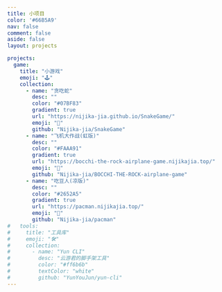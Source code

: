 ```yaml
---
title: 小项目
color: '#66B5A9'
nav: false
comment: false
aside: false
layout: projects

projects:
  game:
    title: "小游戏"
    emoji: "🕹️"
    collection:
      - name: "贪吃蛇"
        desc: ""
        color: "#07BF83"
        gradient: true
        url: "https://nijika-jia.github.io/SnakeGame/"
        emoji: "🐍"
        github: "Nijika-jia/SnakeGame"
      - name: "飞机大作战(虹版)"
        desc: ""
        color: "#FAAA91"
        gradient: true
        url: "https://bocchi-the-rock-airplane-game.nijikajia.top/"
        emoji: "🎸"
        github: "Nijika-jia/BOCCHI-THE-ROCK-airplane-game"
      - name: "吃豆人(凉版)"
        desc: ""
        color: "#2652A5"
        gradient: true
        url: "https://pacman.nijikajia.top/"
        emoji: "🌿"
        github: "Nijika-jia/pacman"
#   tools:
#     title: "工具库"
#     emoji: "🛠️"
#     collection:
#       - name: "Yun CLI"
#         desc: "云游君的脚手架工具"
#         color: "#ff6b6b"
#         textColor: "white"
#         github: "YunYouJun/yun-cli"
---
```

